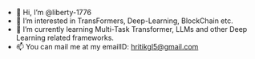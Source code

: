 - 👋 Hi, I’m @liberty-1776
- 👀 I’m interested in TransFormers, Deep-Learning, BlockChain etc.
- 🌱 I’m currently learning Multi-Task Transformer, LLMs and other Deep Learning related frameworks.
- 📫 You can mail me at my emailID: hritikgl5@gmail.com

<!---
liberty-1776/liberty-1776 is a ✨ special ✨ repository because its `README.md` (this file) appears on your GitHub profile.
You can click the Preview link to take a look at your changes.
--->
